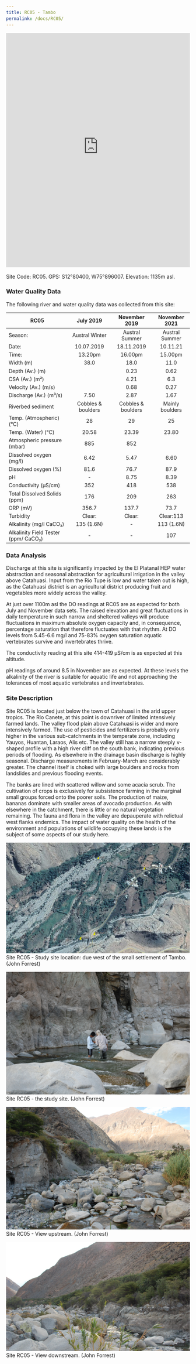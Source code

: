 ```yaml
---
title: RC05 - Tambo
permalink: /docs/RC05/
---
```


<iframe width="100%" height="640" allowfullscreen style="border-style:none;" src="https://cavep-undc-hosting.netlify.com/sites/RC05/app-files/"></iframe>


Site Code: RC05.  GPS: S12°80400, W75°896007. Elevation:
1135m asl.

### Water Quality Data

The following river and water quality data was collected from this site:

|     RC05                                    |          July 2019        |        November 2019      |      November 2021     |
|---------------------------------------------|:-------------------------:|:-------------------------:|:----------------------:|
|     Season:                                 |       Austral Winter      |       Austral Summer      |      Austral Summer    |
|     Date:                                   |         10.07.2019        |         18.11.2019        |         10.11.21       |
|     Time:                                   |           13.20pm         |           16.00pm         |         15.00pm        |
|     Width (m)                               |            38.0           |            18.0           |           11.0         |
|     Depth (Av.) (m)                         |                           |            0.23           |           0.62         |
|     CSA (Av.) (m²)                          |                           |            4.21           |           6.3          |
|     Velocity (Av.) (m/s)                    |                           |            0.68           |           0.27         |
|     Discharge (Av.) (m³/s)                  |            7.50           |            2.87           |           1.67         |
|     Riverbed sediment                       |     Cobbles & boulders    |     Cobbles & boulders    |     Mainly boulders    |
|     Temp. (Atmospheric) (°C)                |             28            |             29            |            25          |
|     Temp. (Water) (°C)                      |            20.58          |            23.39          |          23.80         |
|     Atmospheric pressure (mbar)             |             885           |             852           |                        |
|     Dissolved oxygen (mg/l)                 |            6.42           |            5.47           |           6.60         |
|     Dissolved oxygen (%)                    |            81.6           |            76.7           |           87.9         |
|     pH                                      |              -            |            8.75           |           8.39         |
|     Conductivity (µS/cm)                    |             352           |             418           |           538          |
|     Total Dissolved Solids (ppm)            |             176           |             209           |           263          |
|     ORP (mV)                                |            356.7          |            137.7          |           73.7         |
|     Turbidity                               |           Clear:          |           Clear:          |        Clear:113       |
|     Alkalinity (mg/l CaCO₃)                 |         135 (1.6N)        |              -            |        113 (1.6N)      |
|     Alkalinity Field Tester (ppm/ CaCO₃)    |              -            |              -            |           107          |

### Data Analysis
Discharge at this site is significantly impacted by the El Platanal HEP water abstraction and seasonal abstraction for agricultural irrigation in the valley above Catahuasi. Input from the Rio Tupe is low and water taken out is high, as the Catahuasi district is an agricultural district producing fruit and vegetables more widely across the valley.

At just over 1100m asl the DO readings at RC05 are as expected for both July and November data sets. The raised elevation and great fluctuations in daily temperature in such narrow and sheltered valleys will produce fluctuations in maximum absolute oxygen capacity and, in consequence, percentage saturation that therefore fluctuates with that rhythm. At DO levels from 5.45-6.6 mg/l and 75-83\% oxygen saturation aquatic vertebrates survive and invertebrates thrive. 

The conductivity reading at this site 414-419 µS/cm is as expected at this altitude. 

pH readings of around 8.5 in November are as expected. At these levels the alkalinity of the river is suitable for aquatic life and not approaching the tolerances of most aquatic vertebrates and invertebrates.

### Site Description
Site RC05 is located just below the town of Catahuasi in the arid upper tropics. The Rio Canete, at this point is downriver of limited intensively farmed lands. The valley flood plain above Catahuasi is wider and more intensively farmed. The use of pesticides and fertilizers is probably only higher in the various sub-catchments in the temperate zone, including Yauyos, Huantan, Laraos, Alis etc. The valley still has a narrow steeply v-shaped profile with a high river cliff on the south bank, indicating previous periods of flooding. As elsewhere in the drainage basin discharge is highly seasonal. Discharge measurements in February-March are considerably greater. The channel itself is choked with large boulders and rocks from landslides and previous flooding events.

The banks are lined with scattered willow and some acacia scrub. The cultivation of crops is exclusively for subsistence farming in the marginal small groups forced onto the poorer soils. The production of maize, bananas dominate with smaller areas of avocado production. As with elsewhere in the catchment, there is little or no natural vegetation remaining. The fauna and flora in the valley are depauperate with relictual west flanks endemics. The impact of water quality on the health of the environment and populations of wildlife occupying these lands is the subject of some aspects of our study here. 


![RC05 View upstream](/assets/SiteDescriptions/RC05/RC05Tambo.jpg)
Site RC05 - Study site location: due west of the small settlement of Tambo. (John Forrest)


![Site RC05 - the study site. (John Forrest)](/assets/SiteDescriptions/RC05/RC05Studysite.JPG)
Site RC05 - the study site. (John Forrest)


![RC05 View upstream](/assets/SiteDescriptions/RC05/RC05Viewupstream.JPG)
Site RC05 - View upstream. (John Forrest)


![RC05 View downstream](/assets/SiteDescriptions/RC05/RC05Viewdownstream.JPG)
Site RC05 - View downstream. (John Forrest)
